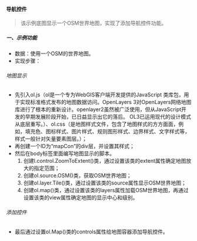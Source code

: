#### 导航控件
> 该示例底图显示一个OSM世界地图，实现了添加导航控件功能。
##### 一、示例功能
-  数据：使用一个OSM的世界地图。
-  实现步骤：

###### 地图显示
* 先引入ol.js（ol是一个专为WebGIS客户端开发提供的JavaScript 类库包，用于实现标准格式发布的地图数据访问。OpenLayers 3对OpenLayers网络地图库进行了根本的重新设计。openlayer2虽然被广泛使用，但从JavaScript开发的早期发展阶段开始，已日益显示出它的落后。 OL3已运用现代的设计模式从底层重写。）、ol.css（是地图样式文件，包含了地图样式的方方面面，例如，填充色、图标样式、图片样式、规则图形样式、边界样式、文字样式等，样式一般针对矢量要素图层。）；
* 再创建一个ID为“mapCon”的div层，并设置其样式；
* 然后在body标签里面编写地图显示的脚本。
  1. 创建l.control.ZoomToExtent()类，通过设置该类的extent属性确定地图放大的指定范围；
  2. 创建ol.source.OSM()类，获取OSM世界地图；
  3. 创建ol.layer.Tile()类，通过设置该类的source属性显示OSM世界地图；
  4. 创建ol.map()类，通过设置该类的layers属性加载OSM世界地图，再通过设置该类的view属性确定地图的显示中心和级别。

###### 添加控件
  * 最后通过设置ol.Map()类的controls属性给地图容器添加导航控件。
